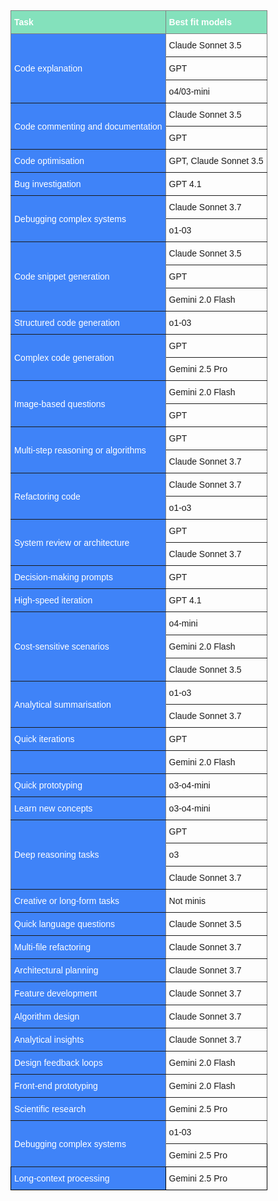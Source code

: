 <style type="text/css">
.tg  {border-collapse:collapse;border-spacing:0;}
.tg td{border-color:black;border-style:solid;border-width:1px;font-family:Arial, sans-serif;font-size:14px;
  overflow:hidden;padding:10px 5px;word-break:normal;}
.tg th{border-color:black;border-style:solid;border-width:1px;font-family:Arial, sans-serif;font-size:14px;
  font-weight:normal;overflow:hidden;padding:10px 5px;word-break:normal;}
.tg .tg-cly1{text-align:left;vertical-align:middle}
.tg .tg-lboi{border-color:inherit;text-align:left;vertical-align:middle}
.tg .tg-olzp{background-color:#3F83F8;border-color:inherit;color:#FFF;text-align:left;vertical-align:middle}
.tg .tg-cw5i{background-color:#3F83F8;color:#FFF;text-align:left;vertical-align:middle}
.tg .tg-iv4h{background-color:#84E1BC;border-color:inherit;color:#FFF;font-weight:bold;text-align:left;vertical-align:middle}
</style>
<table class="tg"><thead>
  <tr>
    <th class="tg-iv4h"><span style="font-weight:bold;color:#FFF;background-color:#84E1BC">Task</span></th>
    <th class="tg-iv4h"><span style="font-weight:bold;color:#FFF;background-color:#84E1BC">Best fit models</span></th>
  </tr></thead>
<tbody>
  <tr>
    <td class="tg-olzp" rowspan="3"><span style="color:#FFF;background-color:#3F83F8">Code explanation</span></td>
    <td class="tg-lboi">Claude Sonnet 3.5</td>
  </tr>
  <tr>
    <td class="tg-lboi">GPT</td>
  </tr>
  <tr>
    <td class="tg-lboi">o4/03-mini</td>
  </tr>
  <tr>
    <td class="tg-olzp" rowspan="2"><span style="color:#FFF;background-color:#3F83F8">Code commenting and documentation</span></td>
    <td class="tg-lboi">Claude Sonnet 3.5</td>
  </tr>
  <tr>
    <td class="tg-lboi">GPT</td>
  </tr>
  <tr>
    <td class="tg-olzp"><span style="color:#FFF;background-color:#3F83F8">Code optimisation</span></td>
    <td class="tg-lboi">GPT, Claude Sonnet 3.5</td>
  </tr>
  <tr>
    <td class="tg-olzp"><span style="color:#FFF;background-color:#3F83F8">Bug investigation</span></td>
    <td class="tg-lboi">GPT 4.1</td>
  </tr>
  <tr>
    <td class="tg-olzp" rowspan="2"><span style="color:#FFF;background-color:#3F83F8">Debugging complex systems</span></td>
    <td class="tg-lboi">Claude Sonnet 3.7</td>
  </tr>
  <tr>
    <td class="tg-lboi">o1-03</td>
  </tr>
  <tr>
    <td class="tg-olzp" rowspan="3"><span style="color:#FFF;background-color:#3F83F8">Code snippet generation</span></td>
    <td class="tg-lboi">Claude Sonnet 3.5</td>
  </tr>
  <tr>
    <td class="tg-lboi">GPT</td>
  </tr>
  <tr>
    <td class="tg-lboi">Gemini 2.0 Flash</td>
  </tr>
  <tr>
    <td class="tg-olzp"><span style="color:#FFF;background-color:#3F83F8">Structured code generation</span></td>
    <td class="tg-lboi">o1-03</td>
  </tr>
  <tr>
    <td class="tg-olzp" rowspan="2"><span style="color:#FFF;background-color:#3F83F8">Complex code generation</span></td>
    <td class="tg-lboi">GPT</td>
  </tr>
  <tr>
    <td class="tg-lboi">Gemini 2.5 Pro</td>
  </tr>
  <tr>
    <td class="tg-olzp" rowspan="2"><span style="color:#FFF;background-color:#3F83F8">Image-based questions</span></td>
    <td class="tg-lboi">Gemini 2.0 Flash</td>
  </tr>
  <tr>
    <td class="tg-lboi">GPT</td>
  </tr>
  <tr>
    <td class="tg-olzp" rowspan="2"><span style="color:#FFF;background-color:#3F83F8">Multi-step reasoning or algorithms</span></td>
    <td class="tg-lboi">GPT</td>
  </tr>
  <tr>
    <td class="tg-lboi">Claude Sonnet 3.7</td>
  </tr>
  <tr>
    <td class="tg-olzp" rowspan="2"><span style="color:#FFF;background-color:#3F83F8">Refactoring code</span></td>
    <td class="tg-lboi">Claude Sonnet 3.7</td>
  </tr>
  <tr>
    <td class="tg-lboi">o1-o3</td>
  </tr>
  <tr>
    <td class="tg-olzp" rowspan="2"><span style="color:#FFF;background-color:#3F83F8">System review or architecture</span></td>
    <td class="tg-lboi">GPT</td>
  </tr>
  <tr>
    <td class="tg-lboi">Claude Sonnet 3.7</td>
  </tr>
  <tr>
    <td class="tg-olzp"><span style="color:#FFF;background-color:#3F83F8">Decision-making prompts</span></td>
    <td class="tg-lboi">GPT</td>
  </tr>
  <tr>
    <td class="tg-olzp"><span style="color:#FFF;background-color:#3F83F8">High-speed iteration</span></td>
    <td class="tg-lboi">GPT 4.1</td>
  </tr>
  <tr>
    <td class="tg-olzp" rowspan="3"><span style="color:#FFF;background-color:#3F83F8">Cost-sensitive scenarios</span></td>
    <td class="tg-lboi">o4-mini</td>
  </tr>
  <tr>
    <td class="tg-lboi">Gemini 2.0 Flash</td>
  </tr>
  <tr>
    <td class="tg-lboi">Claude Sonnet 3.5</td>
  </tr>
  <tr>
    <td class="tg-olzp" rowspan="2"><span style="color:#FFF;background-color:#3F83F8">Analytical summarisation</span></td>
    <td class="tg-lboi">o1-o3</td>
  </tr>
  <tr>
    <td class="tg-lboi">Claude Sonnet 3.7</td>
  </tr>
  <tr>
    <td class="tg-olzp"><span style="color:#FFF;background-color:#3F83F8">Quick iterations</span></td>
    <td class="tg-lboi">GPT</td>
  </tr>
  <tr>
    <td class="tg-olzp"></td>
    <td class="tg-lboi">Gemini 2.0 Flash</td>
  </tr>
  <tr>
    <td class="tg-olzp"><span style="color:#FFF;background-color:#3F83F8">Quick prototyping</span></td>
    <td class="tg-lboi">o3-o4-mini</td>
  </tr>
  <tr>
    <td class="tg-olzp"><span style="color:#FFF;background-color:#3F83F8">Learn new concepts</span></td>
    <td class="tg-lboi">o3-o4-mini</td>
  </tr>
  <tr>
    <td class="tg-olzp" rowspan="3"><span style="color:#FFF;background-color:#3F83F8">Deep reasoning tasks</span></td>
    <td class="tg-lboi">GPT</td>
  </tr>
  <tr>
    <td class="tg-lboi">o3</td>
  </tr>
  <tr>
    <td class="tg-lboi">Claude Sonnet 3.7</td>
  </tr>
  <tr>
    <td class="tg-olzp"><span style="color:#FFF;background-color:#3F83F8">Creative or long-form tasks</span></td>
    <td class="tg-lboi">Not minis</td>
  </tr>
  <tr>
    <td class="tg-olzp"><span style="color:#FFF;background-color:#3F83F8">Quick language questions</span></td>
    <td class="tg-lboi">Claude Sonnet 3.5</td>
  </tr>
  <tr>
    <td class="tg-olzp"><span style="color:#FFF;background-color:#3F83F8">Multi-file refactoring</span></td>
    <td class="tg-lboi">Claude Sonnet 3.7</td>
  </tr>
  <tr>
    <td class="tg-olzp"><span style="color:#FFF;background-color:#3F83F8">Architectural planning</span></td>
    <td class="tg-lboi">Claude Sonnet 3.7</td>
  </tr>
  <tr>
    <td class="tg-olzp"><span style="color:#FFF;background-color:#3F83F8">Feature development</span></td>
    <td class="tg-lboi">Claude Sonnet 3.7</td>
  </tr>
  <tr>
    <td class="tg-olzp"><span style="color:#FFF;background-color:#3F83F8">Algorithm design</span></td>
    <td class="tg-lboi">Claude Sonnet 3.7</td>
  </tr>
  <tr>
    <td class="tg-olzp"><span style="color:#FFF;background-color:#3F83F8">Analytical insights</span></td>
    <td class="tg-lboi">Claude Sonnet 3.7</td>
  </tr>
  <tr>
    <td class="tg-olzp"><span style="color:#FFF;background-color:#3F83F8">Design feedback loops</span></td>
    <td class="tg-lboi">Gemini 2.0 Flash</td>
  </tr>
  <tr>
    <td class="tg-olzp"><span style="color:#FFF;background-color:#3F83F8">Front-end prototyping</span></td>
    <td class="tg-lboi">Gemini 2.0 Flash</td>
  </tr>
  <tr>
    <td class="tg-olzp"><span style="color:#FFF;background-color:#3F83F8">Scientific research</span></td>
    <td class="tg-lboi">Gemini 2.5 Pro</td>
  </tr>
  <tr>
    <td class="tg-olzp" rowspan="2"><span style="color:#FFF;background-color:#3F83F8">Debugging complex systems</span></td>
    <td class="tg-lboi">o1-03</td>
  </tr>
  <tr>
    <td class="tg-cly1">Gemini 2.5 Pro</td>
  </tr>
  <tr>
    <td class="tg-cw5i"><span style="color:#FFF;background-color:#3F83F8">Long-context processing</span></td>
    <td class="tg-cly1">Gemini 2.5 Pro</td>
  </tr>
</tbody></table>